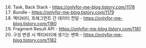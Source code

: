 16. Task, Back Stack - https://onlyfor-me-blog.tistory.com/1178
17. Bundle - https://onlyfor-me-blog.tistory.com/1179
18. 액티비티, 프래그먼트 간 데이터 전달 - https://onlyfor-me-blog.tistory.com/1180
19. Fragment Result API - https://onlyfor-me-blog.tistory.com/1181
20. 구성 변경 시 액티비티에 생기는 변화 - https://onlyfor-me-blog.tistory.com/1182